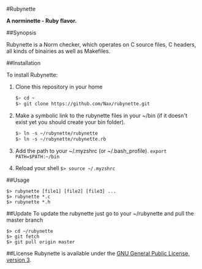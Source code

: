 #Rubynette

**A norminette - Ruby flavor.**

##Synopsis

Rubynette is a Norm checker, which operates on C source files, C headers, all kinds of binairies as well as Makefiles.

##Installation

To install Rubynette:

1. Clone this repository in your home
    ```bash
    $> cd ~
    $> git clone https://github.com/Nax/rubynette.git
    ```

2. Make a symbolic link to the rubynette files in your ~/bin (if it doesn't exist yet you should create your bin folder).
    ```bash
    $> ln -s ~/rubynette/rubynette
    $> ln -s ~/rubynette/rubynette.rb
    ```
3. Add the path to your ~/.myzshrc (or ~/.bash_profile).
    `export PATH=$PATH:~/bin`
4. Reload your shell
    `$> source ~/.myzshrc`

##Usage

    $> rubynette [file1] [file2] [file3] ...
    $> rubynette *.c
    $> rubynette *.h
    

##Update
To update the rubynette just go to your ~/rubynette and pull the master branch

    $> cd ~/rubynette
    $> git fetch
    $> git pull origin master

##License
Rubynette is available under the [GNU General Public License, version 3](LICENSE).
